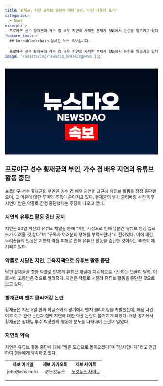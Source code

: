 ```yaml
---
title: 황재균, 지연 유튜브 중단에 대한 논란, 비난 여론의 표적?
categories:
  - News
excerpt: >
  프로야구 선수 황재균과 가수 겸 배우 지연의 사적인 문제가 SNS에서 논란을 일으키고 있다. 황재균의 벤치클리어링 사건으로 지연이 악플에 시달려 유튜브 활동을 중단했다는 소식이 전해졌다. 남편을 향한 비난 댓글에 시달리며 개인 사정으로 영상 업로드가 어려울 것이라 밝혔고, 그에 대한 누리꾼들의 반응이 뜨거워지고 있다. 해당 사건과 관련된 언급이 황재균의 분노 표출이 일으킨 일로 이어졌으며, 지금은 지연이 밝은 모습으로 돌아오겠다고 밝히며 화제를 모으고 있다.
feature_text: >
  ## koreablockchain 실시간 뉴스 속보입니다.

  프로야구 선수 황재균과 가수 겸 배우 지연의 사적인 문제가 SNS에서 논란을 일으키고 있다. 황재균의 벤치클리어링 사건으로 지연이 악플에 시달려 유튜브 활동을 중단했다는 소식이 전해졌다. 남편을 향한 비난 댓글에 시달리며 개인 사정으로 영상 업로드가 어려울 것이라 밝혔고, 그에 대한 누리꾼들의 반응이 뜨거워지고 있다. 해당 사건과 관련된 언급이 황재균의 분노 표출이 일으킨 일로 이어졌으며, 지금은 지연이 밝은 모습으로 돌아오겠다고 밝히며 화제를 모으고 있다.
image: '/assets/img/newsdao_breakingnews.jpg'
---
```


<p><img src="/assets/img/newsdao_breakingnews.jpg" alt="koreablockchain 속보" /></p>

<h2 data-ke-size="size26">프로야구 선수 황재균의 부인, 가수 겸 배우 지연의 유튜브 활동 중단</h2>

<p data-ke-size="size16">프로야구 선수 황재균의 부인인 가수 겸 배우 지연이 최근에 유튜브 활동을 잠정 중단했으며, 그 이유에 대한 루머와 추측이 쏟아지고 있다. 황재균의 벤치 클리어링 사건 이후 지연이 받은 악플로 잠정 중단했다는 주장이 나오고 있다.</p>

<h3>지연의 유튜브 활동 중단 공지</h3>

<p data-ke-size="size16">지연은 20일 자신의 유튜브 채널을 통해 "개인 사정으로 인해 당분간 유튜브 영상 업로드가 어려울 것 같다"며 "구독자 여러분의 양해를 부탁드린다"고 전하였다. 이에 대한 누리꾼들의 반응은 지연의 악플 피해로 인해 유튜브 활동을 중단한 것이라는 추측이 제기되고 있다.</p>

<h3>악플로 시달린 지연, 고육지책으로 유튜브 활동 중단</h3>

<p data-ke-size="size16">남편 황재균을 향한 악플로 SNS와 유튜브 채널에 지속적으로 비난하는 댓글이 달려, 이로부터 고통받은 것으로 알려졌다. 지연은 악플로 시달려 유튜브 활동을 중단한 것으로 보고 있다. </p>

<h3>황재균의 벤치 클리어링 논란</h3>

<p data-ke-size="size16">황재균은 지난 5일 한화 이글스와의 경기에서 벤치 클리어링을 촉발했는데, 해당 사건 이후 야구 관련 논란과 함께 지연에 대한 악플 논란도 불거지게 되었다. 해당 경기에서 황재균은 상대팀 투수 박상원의 행동에 분노를 나타내어 논란이 일었다.</p>

<h3>지연의 약속</h3>

<p data-ke-size="size16">지연은 유튜브 활동 중단에 대해 "밝은 모습으로 돌아오겠다"며 "감사합니다"라고 언급하여 팬들에게 약속하고 있다.</p>

<table>
  <tr>
    <td style="text-align: center; height: 17px;"><b>제보 이메일</b></td>
    <td style="text-align: center; height: 17px;"><b>제보 카카오톡</b></td>
    <td style="text-align: center; height: 17px;"><b>제보 사이트</b></td>
  </tr>
  <tr>
    <td style="text-align: center; height: 17px;">jebo@cbs.co.kr</td>
    <td style="text-align: center; height: 17px;">@노컷뉴스</td>
    <td style="text-align: center; height: 17px;"><a href="https://url.kr/b71afn" target="_blank" rel="nofollow noopener">노컷뉴스 사이트</a></td>
  </tr>
</table>

<hr>

